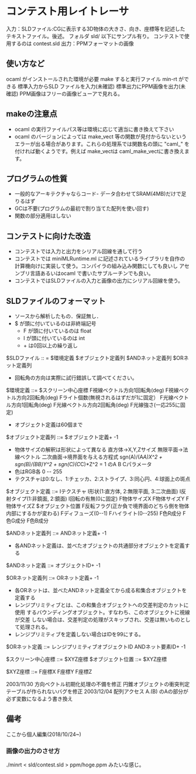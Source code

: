 # コンテスト用レイトレーサ

入力：SLDファイル:CGに表示する3D物体の大きさ、向き、座標等を記述した
      テキストファイル。後述。
      フォルダ sld/ 以下にサンプル有り。
      コンテストで使用するのは contest.sld
出力：PPMフォーマットの画像


## 使い方など

ocaml がインストールされた環境が必要
make すると実行ファイル min-rt ができる
標準入力からSLD ファイルを入力(未確認)
標準出力にPPM画像を出力(未確認)
PPM画像はフリーの画像ビューアで見れる。

## makeの注意点

- ocaml の実行ファイルパス等は環境に応じて適当に書き換えて下さい
- ocaml のバージョンによっては make\_vect 等の関数が見付からないというエラーが出る場合があります。これらの処理系では関数名の頭に "caml_" を付ければ動くようです。例えば make_vectは caml\_make\_vectに書き換えます。

## プログラムの性質

- 一般的なアーキテクチャならコード- データ合わせてSRAM(4MB)だけで足りるはず
- GCは不要(プログラムの最初で割り当てた配列を使い回す)
- 関数の部分適用はしない

## コンテストに向けた改造

- コンテストでは入力と出力をシリアル回線を通して行う
- コンテストでは miniMLRuntime.ml に記述されているライブラリを自作の
  計算機向けに実装して使う。コンパイラの組み込み関数にしても良いし
  アセンブリ言語あるいはocaml で書いたサブルーチンでも良い。
- コンテストではSLDファイルの入力と画像の出力にシリアル回線を使う。

## SLDファイルのフォーマット

- ソースから解析したもの．保証無し．
-  $ が頭に付いているのは非終端記号
    - F が頭に付いているのは float
    - I が頭に付いているのは int
    - \+ は0回以上の繰り返し

$SLDファイル :: =
        $環境定義 $オブジェクト定義列 $ANDネット定義列 $ORネット定義列

- 回転角の方向は実際に試行錯誤して調べてください。

$環境定義 ::=
        $スクリーン中心座標
        F視線ベクトル方向1回転角(deg)
        F視線ベクトル方向2回転角(deg)
        Fライト個数(無視されるはずだが1に固定）
        F光線ベクトル方向1回転角(deg)
        F光線ベクトル方向2回転角(deg)
        F光線強さ(一応255に固定)

- オブジェクト定義は60個まで

$オブジェクト定義列 ::=
        $オブジェクト定義+
        -1

- 物体サイズの解釈は形状によって異なる
  直方体→X,Y,Zサイズ
  無限平面→法線ベクトル
  二次曲面→境界面を与える方程式
    sgn(A)/(A*A)*X^2 + sgn(B)/(B*B)*Y^2 + sgn(C)*(C*C)*Z^2 = 1
    のA B Cパラメータ
- 色はRGB各 0 -- 255
- テクスチャは0:なし、1:チェッカ、2:ストライプ、3:同心円、4:球面上の斑点

$オブジェクト定義 ::=
        Iテクスチャ
        I形状(1:直方体, 2:無限平面, 3:二次曲面)
        I反射タイプ(1:非鏡面, 2:鏡面)
        I回転の有無(0に固定)
        F物体サイズX F物体サイズY F物体サイズZ
        $オブジェクト位置
        F反転フラグ(正か負で境界面のどちら側を物体内部にするかが変わる)
        Fディフューズ(0--1)
        Fハイライト(0--255)
        F色R成分 F色G成分 F色B成分


$ANDネット定義列 ::=
        ANDネット定義+
        -1

- 各ANDネット定義は、並べたオブジェクトの共通部分オブジェクトを定義する

$ANDネット定義 ::=
        オブジェクトID+
        -1

$ORネット定義列 ::=
        ORネット定義+
        -1

- 各ORネットは、並べたANDネット定義全てから成る和集合オブジェクトを定義する
- レンジプリミティブとは、この和集合オブジェクトへの交差判定のカットに使用
  するバウンディングオブジェクト。すなわち、このオブジェクトに視線が交差
  しない場合は、交差判定の処理がスキップされ、交差は無いものとして処理される。
- レンジプリミティブを定義しない場合はIDを99にする。

$ORネット定義 ::=
        レンジプリミティブオブジェクトID ANDネット要素ID+
        -1

$スクリーン中心座標 ::= $XYZ座標
$オブジェクト位置 ::= $XYZ座標

$XYZ座標 ::= F座標X F座標Y F座標Z



2003/11/30	方向ベクトル初期化処理の不備を修正
		円錐オブジェクトの衝突判定テーブルが作られないバグを修正
2003/12/04	配列アクセス A.(B) のAの部分が必ず変数になるよう書き換え

## 備考
ここから個人編集(2018/10/24~)
### 画像の出力のさせ方
./minrt < sld/contest.sld > ppm/hoge.ppm
みたいな感じ。
